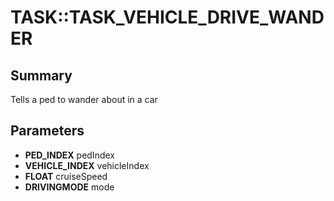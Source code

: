 # TASK::TASK_VEHICLE_DRIVE_WANDER

## Summary
Tells a ped to wander about in a car

## Parameters
* **PED_INDEX** pedIndex
* **VEHICLE_INDEX** vehicleIndex
* **FLOAT** cruiseSpeed
* **DRIVINGMODE** mode